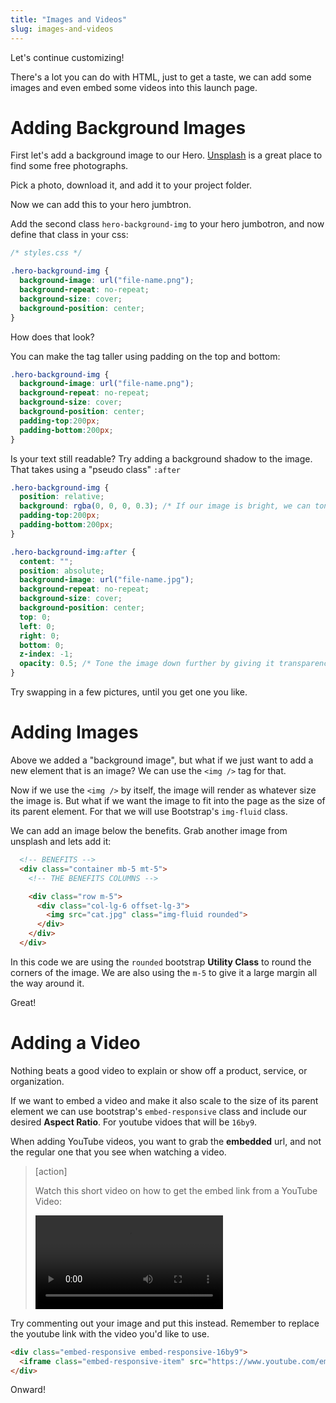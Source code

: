 ```yaml
---
title: "Images and Videos"
slug: images-and-videos
---
```


Let's continue customizing!

There's a lot you can do with HTML, just to get a taste, we can add some images and even embed some videos into this launch page.

# Adding Background Images

First let's add a background image to our Hero. [Unsplash](https://unsplash.com/) is a great place to find some free photographs.

Pick a photo, download it, and add it to your project folder.

Now we can add this to your hero jumbtron.

Add the second class `hero-background-img` to your hero jumbotron, and now define that class in your css:

```css
/* styles.css */

.hero-background-img {
  background-image: url("file-name.png");
  background-repeat: no-repeat;
  background-size: cover;
  background-position: center;
}
```

How does that look?

You can make the tag taller using padding on the top and bottom:

```css
.hero-background-img {
  background-image: url("file-name.png");
  background-repeat: no-repeat;
  background-size: cover;
  background-position: center;
  padding-top:200px;
  padding-bottom:200px;
}
```

Is your text still readable? Try adding a background shadow to the image. That takes using a "pseudo class" `:after`

```css
.hero-background-img {
  position: relative;
  background: rgba(0, 0, 0, 0.3); /* If our image is bright, we can tone it down with this darker overlay */
  padding-top:200px;  
  padding-bottom:200px;
}

.hero-background-img:after {
  content: "";
  position: absolute;
  background-image: url("file-name.jpg");
  background-repeat: no-repeat;
  background-size: cover;
  background-position: center;
  top: 0;
  left: 0;
  right: 0;
  bottom: 0;
  z-index: -1;
  opacity: 0.5; /* Tone the image down further by giving it transparency */
}

```

Try swapping in a few pictures, until you get one you like.

# Adding Images

Above we added a "background image", but what if we just want to add a new element that is an image? We can use the `<img />` tag for that.

Now if we use the `<img />` by itself, the image will render as whatever size the image is. But what if we want the image to fit into the page as the size of its parent element. For that we will use Bootstrap's `img-fluid` class.

We can add an image below the benefits. Grab another image from unsplash and lets add it:

```html
  <!-- BENEFITS -->
  <div class="container mb-5 mt-5">
    <!-- THE BENEFITS COLUMNS -->

    <div class="row m-5">
      <div class="col-lg-6 offset-lg-3">
        <img src="cat.jpg" class="img-fluid rounded">
      </div>
    </div>
  </div>
```

In this code we are using the `rounded` bootstrap **Utility Class** to round the corners of the image. We are also using the `m-5` to give it a large margin all the way around it.

Great!

# Adding a Video

Nothing beats a good video to explain or show off a product, service, or organization.

If we want to embed a video and make it also scale to the size of its parent element we can use bootstrap's `embed-responsive` class and include our desired **Aspect Ratio**. For youtube vidoes that will be `16by9`.

When adding YouTube videos, you want to grab the **embedded** url, and not the regular one that you see when watching a video.

> [action]
>
> Watch this short video on how to get the embed link from a YouTube Video:
>
> ![ms-video](assets/embed_youtube.mov)

Try commenting out your image and put this instead. Remember to replace the youtube link with the video you'd like to use.

```html
<div class="embed-responsive embed-responsive-16by9">
  <iframe class="embed-responsive-item" src="https://www.youtube.com/embed/zpOULjyy-n8?rel=0" allowfullscreen></iframe>
</div>
```

Onward!
